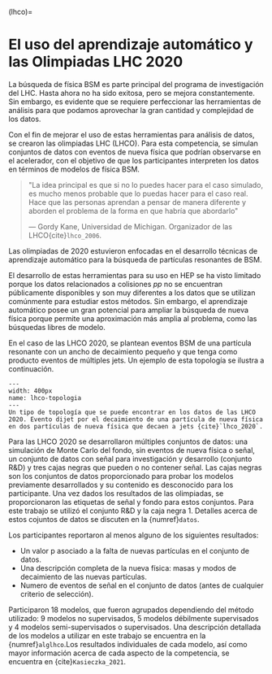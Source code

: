 (lhco)=
# El uso del aprendizaje automático y las Olimpiadas LHC 2020
La búsqueda de física BSM es parte principal del programa de investigación del LHC. Hasta ahora no ha sido exitosa, pero se mejora constantemente. Sin embargo, es evidente que se requiere perfeccionar las herramientas de análisis para que podamos aprovechar la gran cantidad y complejidad de los datos.

Con el fin de mejorar el uso de estas herramientas para análisis de datos, se crearon las olimpiadas LHC (LHCO). Para esta competencia, se simulan conjuntos de datos con eventos de nueva física que podrían observarse en el acelerador, con el objetivo de que los participantes interpreten los datos en términos de modelos de física BSM.

> "La idea principal es que si no lo puedes hacer para el caso simulado, es mucho menos probable que lo puedas hacer para el caso real. 
> Hace que las personas aprendan a pensar de manera diferente y aborden el problema de la forma en que habría que abordarlo" 
> 
> — Gordy Kane, Universidad de Michigan. Organizador de las LHCO{cite}`lhco_2006`.

Las olimpiadas de 2020 estuvieron enfocadas en el desarrollo técnicas de aprendizaje automático para la búsqueda de partículas resonantes de BSM. 

El desarrollo de estas herramientas para su uso en HEP se ha visto limitado porque los datos relacionados a colisiones *pp* no se encuentran públicamente disponibles y son muy diferentes a los datos que se utilizan comúnmente para estudiar estos métodos. Sin embargo, el aprendizaje automático posee un gran potencial para ampliar la búsqueda de nueva física porque permite una aproximación más amplia al problema, como las búsquedas libres de modelo. 

En el caso de las LHCO 2020, se plantean eventos BSM de una partícula resonante con un ancho de decaimiento pequeño y que tenga como producto eventos de múltiples jets. Un ejemplo de esta topología se ilustra a continuación.

```{figure} ./../../figuras/lhco-topologia.png
---
width: 400px
name: lhco-topologia
---
Un tipo de topología que se puede encontrar en los datos de las LHCO 2020. Evento dijet por el decaimiento de una partícula de nueva física en dos partículas de nueva física que decaen a jets {cite}`lhco_2020`.
```
Para las LHCO 2020 se desarrollaron múltiples conjuntos de datos: una simulación de Monte Carlo del fondo, sin eventos de nueva física o señal, un conjunto de datos con señal para investigación y desarrollo (conjunto R&D) y tres cajas negras que pueden o no contener señal. Las cajas negras son los conjuntos de datos proporcionado para probar los modelos previamente desarrollados y su contenido es desconocido para los participante. Una vez dados los resultados de las olimpiadas, se proporcionaron las etiquetas de señal y fondo para estos conjuntos. Para este trabajo se utilizó el conjunto R&D y la caja negra 1. Detalles acerca de estos cojuntos de datos se discuten en la {numref}`datos`.

Los participantes reportaron al menos alguno de los siguientes resultados:
- Un valor p asociado a la falta de nuevas partículas en el conjunto de datos.
- Una descripción completa de la nueva física: masas y modos de decaimiento de las nuevas partículas.
- Numero de eventos de señal en el conjunto de datos (antes de cualquier criterio de selección).

Participaron 18 modelos, que fueron agrupados dependiendo del método utilizado: 9 modelos no supervisados, 5 modelos débilmente supervisados y 4 modelos semi-supervisados o supervisados. Una descripción detallada de los modelos a utilizar en este trabajo se encuentra en la {numref}`alglhco`.Los resultados individuales de cada modelo, así como mayor información acerca de cada aspecto de la competencia, se encuentra en {cite}`Kasieczka_2021`.